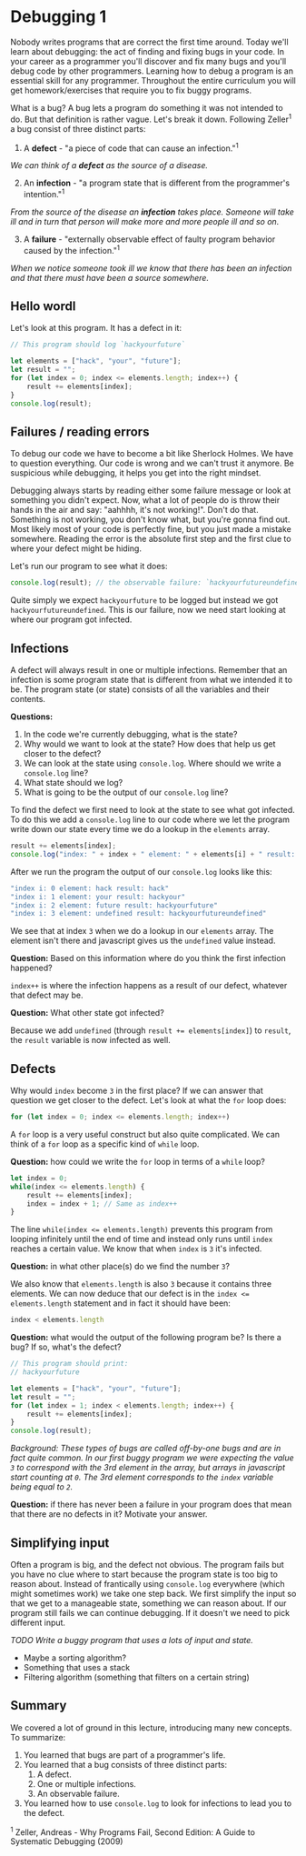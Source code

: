# Debugging 1

Nobody writes programs that are correct the first time around. Today we'll learn
about debugging: the act of finding and fixing bugs in your code. In your career
as a programmer you'll discover and fix many bugs and you'll debug code by other
programmers. Learning how to debug a program is an essential skill for any
programmer. Throughout the entire curriculum you will get homework/exercises
that require you to fix buggy programs.

What is a bug? A bug lets a program do something it was not intended to do. But
that definition is rather vague. Let's break it down. Following
Zeller<sup>1</sup> a bug consist of three distinct parts:

1. A **defect** - "a piece of code that can cause an infection."<sup>1</sup>

*We can think of a **defect** as the source of a disease.*

2. An **infection** - "a program state that is different from the programmer's
intention."<sup>1</sup>

*From the source of the disease an **infection** takes place. Someone will take 
ill and in turn that person will make more and more people ill and so on.*

3. A **failure** - "externally observable effect of faulty program behavior
caused by the infection."<sup>1</sup>

*When we notice someone took ill we know that there has been an infection and
that there must have been a source somewhere.*

## Hello wordl

Let's look at this program. It has a defect in it:

```javascript
// This program should log `hackyourfuture`

let elements = ["hack", "your", "future"];
let result = "";
for (let index = 0; index <= elements.length; index++) {
    result += elements[index];
}
console.log(result);
```

## Failures / reading errors

To debug our code we have to become a bit like Sherlock Holmes. We have to
question everything. Our code is wrong and we can't trust it anymore. Be
suspicious while debugging, it helps you get into the right mindset.

Debugging always starts by reading either some failure message or look at
something you didn't expect. Now, what a lot of people do is throw their hands
in the air and say: "aahhhh, it's not working!". Don't do that. Something is not
working, you don't know what, but you're gonna find out. Most likely most of
your code is perfectly fine, but you just made a mistake somewhere. Reading the
error is the absolute first step and the first clue to where your defect might
be hiding.

Let's run our program to see what it does:

```javascript
console.log(result); // the observable failure: `hackyourfutureundefined`
```

Quite simply we expect `hackyourfuture` to be logged but instead we got
`hackyourfutureundefined`. This is our failure, now we need start looking
at where our program got infected.

## Infections

A defect will always result in one or multiple infections. Remember that an
infection is some program state that is different from what we intended it to
be. The program state (or state) consists of all the variables and
their contents. 

**Questions:**
1. In the code we're currently debugging, what is the state?
2. Why would we want to look at the state? How does that help us get closer to
   the defect?
3. We can look at the state using `console.log`. Where should we write a
   `console.log` line?
4. What state should we log?
5. What is going to be the output of our `console.log` line?

To find the defect we first need to look at the state to see what got infected.
To do this we add a `console.log` line to our code where we let the program
write down our state every time we do a lookup in the `elements` array.

```javascript
result += elements[index];
console.log("index: " + index + " element: " + elements[i] + " result: " + result);
```

After we run the program the output of our `console.log` looks like this:

```javascript
"index i: 0 element: hack result: hack"
"index i: 1 element: your result: hackyour"
"index i: 2 element: future result: hackyourfuture"
"index i: 3 element: undefined result: hackyourfutureundefined"
```

We see that at index `3` when we do a lookup in our `elements` array. The
element isn't there and javascript gives us the `undefined` value instead. 

**Question:** Based on this information where do you think the first infection
happened?

`index++` is where the infection happens as a result of our defect, whatever
that defect may be.

**Question:** What other state got infected?

Because we add `undefined` (through `result += elements[index]`) to `result`,
the `result` variable is now infected as well.

## Defects

Why would `index` become `3` in the first place? If we can answer that question
we get closer to the defect. Let's look at what the `for` loop does:

```javascript
for (let index = 0; index <= elements.length; index++)
```

A `for` loop is a very useful construct but also quite complicated. We can think
of a `for` loop as a specific kind of `while` loop.

**Question:** how could we write the `for` loop in terms of a `while` loop?

```javascript
let index = 0;
while(index <= elements.length) {
    result += elements[index];
    index = index + 1; // Same as index++
}
```

The line `while(index <= elements.length)` prevents this program from looping
infinitely until the end of time and instead only runs until `index` reaches a
certain value. We know that when `index` is `3` it's infected. 

**Question:** in what other place(s) do we find the number `3`?

We also know that `elements.length` is also `3` because it contains three
elements. We can now deduce that our defect is in the `index <= elements.length`
statement and in fact it should have been:

```javascript
index < elements.length
```

**Question:** what would the output of the following program be? Is there a bug?
If so, what's the defect?

```javascript
// This program should print:
// hackyourfuture

let elements = ["hack", "your", "future"];
let result = "";
for (let index = 1; index < elements.length; index++) {
    result += elements[index];
}
console.log(result);
```

*Background: These types of bugs are called off-by-one bugs and are in fact
quite common. In our first buggy program we were expecting the value `3` to
correspond with the 3rd element in the array, but arrays in javascript start
counting at `0`. The 3rd element corresponds to the `index` variable being equal
to `2`.*

**Question:** if there has never been a failure in your program does that mean
that there are no defects in it? Motivate your answer.

## Simplifying input

Often a program is big, and the defect not obvious. The program fails but you
have no clue where to start because the program state is too big to reason
about. Instead of frantically using `console.log` everywhere (which might
sometimes work) we take one step back. We first simplify the input so that we
get to a manageable state, something we can reason about. If our program still
fails we can continue debugging. If it doesn't we need to pick different input.

*TODO Write a buggy program that uses a lots of input and state.*

  - Maybe a sorting algorithm?
  - Something that uses a stack
  - Filtering algorithm (something that filters on a certain string)

## Summary

We covered a lot of ground in this lecture, introducing many new concepts. To
summarize:

1. You learned that bugs are part of a programmer's life.
2. You learned that a bug consists of three distinct parts:
    1. A defect.
    2. One or multiple infections.
    3. An observable failure.
3. You learned how to use `console.log` to look for infections to lead you to
   the defect.

<sup>1</sup> Zeller, Andreas - Why Programs Fail, Second Edition: A Guide to
Systematic Debugging (2009)